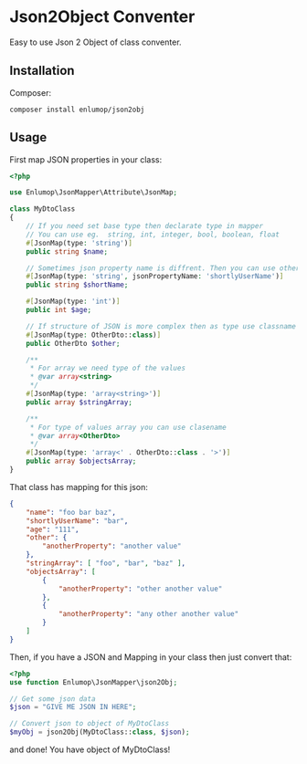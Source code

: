 # Json2Object Conventer

Easy to use Json 2 Object of class conventer.

## Installation

Composer:

```shell
composer install enlumop/json2obj
```

## Usage

First map JSON properties in your class:

```php
<?php

use Enlumop\JsonMapper\Attribute\JsonMap;

class MyDtoClass
{
    // If you need set base type then declarate type in mapper
    // You can use eg.  string, int, integer, bool, boolean, float
    #[JsonMap(type: 'string')]
    public string $name;

    // Sometimes json property name is diffrent. Then you can use other json property name to map class property.
    #[JsonMap(type: 'string', jsonPropertyName: 'shortlyUserName')]
    public string $shortName;

    #[JsonMap(type: 'int')]
    public int $age;

    // If structure of JSON is more complex then as type use classname
    #[JsonMap(type: OtherDto::class)]
    public OtherDto $other;

    /**
     * For array we need type of the values
     * @var array<string>
     */
    #[JsonMap(type: 'array<string>')]
    public array $stringArray;

    /**
     * For type of values array you can use clasename
     * @var array<OtherDto>
     */
    #[JsonMap(type: 'array<' . OtherDto::class . '>')]
    public array $objectsArray;
}

```

That class has mapping for this json:

```json
{
    "name": "foo bar baz",
    "shortlyUserName": "bar",
    "age": "111",
    "other": {
        "anotherProperty": "another value"
    },
    "stringArray": [ "foo", "bar", "baz" ],
    "objectsArray": [
        {
            "anotherProperty": "other another value"
        },
        {
            "anotherProperty": "any other another value"
        }
    ]
}
```

Then, if you have a JSON and Mapping in your class then just convert that:

```php
<?php
use function Enlumop\JsonMapper\json2Obj;

// Get some json data
$json = "GIVE ME JSON IN HERE";

// Convert json to object of MyDtoClass
$myObj = json2Obj(MyDtoClass::class, $json);

```

and done! You have object of MyDtoClass!
